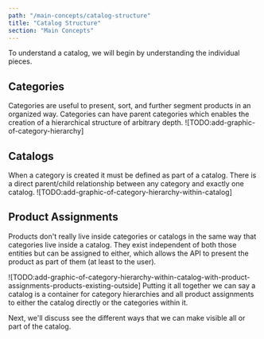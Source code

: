 ```yaml
---
path: "/main-concepts/catalog-structure"
title: "Catalog Structure"
section: "Main Concepts"
---
```


To understand a catalog, we will begin by understanding the individual pieces.

## Categories

Categories are useful to present, sort, and further segment products in an organized way. Categories can have parent categories which enables the creation of a hierarchical structure of arbitrary depth.
![TODO:add-graphic-of-category-hierarchy]

## Catalogs

When a category is created it must be defined as part of a catalog. There is a direct parent/child relationship between any category and exactly one catalog.
![TODO:add-graphic-of-category-hierarchy-within-catalog]

## Product Assignments

Products don't really live inside categories or catalogs in the same way that categories live inside a catalog. They exist independent of both those entities but can be assigned to either, which allows the API to present the product as part of them (at least to the user).

![TODO:add-graphic-of-category-hierarchy-within-catalog-with-product-assignments-products-existing-outside]
Putting it all together we can say a catalog is a container for category hierarchies and all product assignments to either the catalog directly or the categories within it. 

Next, we'll discuss see the different ways that we can make visible all or part of the catalog.
